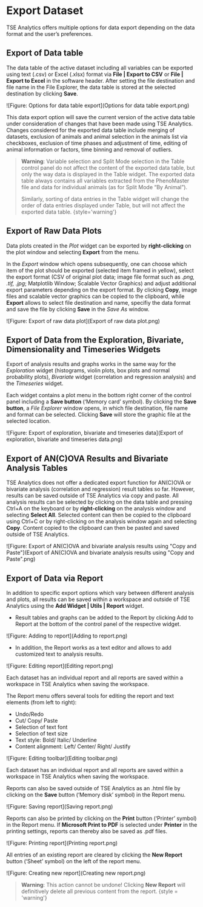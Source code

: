 # Export Dataset

TSE Analytics offers multiple options for data export depending on the data format and the user’s preferences.

## Export of Data table

The data table of the active dataset including all variables can be exported using text (.csv) or Excel (.xlsx) format via **File | Export to CSV** or **File | Export to Excel** in the software header.
After setting the file destination and file name in the File Explorer, the data table is stored at the selected destination by clicking **Save**. 

![Figure: Options for data table export](Options for data table export.png)

This data export option will save the current version of the active data table under consideration of changes that have been made using TSE Analytics. Changes considered for the exported data table include merging of datasets, exclusion of animals and animal selection in the animals list via checkboxes, exclusion of time phases and adjustment of time, editing of animal information or factors, time binning and removal of outliers.

> **Warning**: Variable selection and Split Mode selection in the Table control panel do not affect the content of the exported data table, but only the way data is displayed in the Table widget.
> The exported data table always contains all variables extracted from the PhenoMaster file and data for individual animals (as for Split Mode “By Animal”).
>
> Similarly, sorting of data entries in the Table widget will change the order of data entries displayed under Table, but will not affect the exported data table.
{style='warning'}

##  Export of Raw Data Plots

Data plots created in the _Plot_ widget can be exported by **right-clicking** on the plot window and selecting **Export** from the menu.

In the _Export_ window which opens subsequently, one can choose which item of the plot should be exported (selected item framed in yellow), select the export format (CSV of original plot data; image file format such as _.png, .tif, .jpg_; Matplotlib Window; Scalable Vector Graphics) and adjust additional export parameters depending on the export format. By clicking **Copy**, image files and scalable vector graphics can be copied to the clipboard, while **Export** allows to select file destination and name, specifiy the data format and save the file by clicking **Save** in the _Save As_ window.

![Figure: Export of raw data plot](Export of raw data plot.png)

## Export of Data from the Exploration, Bivariate, Dimensionality and Timeseries Widgets

Export of analysis results and graphs works in the same way for the _Exploration_ widget (histograms, violin plots, box plots and normal probability plots), _Bivariate_ widget (correlation and regression analysis) and the _Timeseries_ widget. 

Each widget contains a plot menu in the bottom right corner of the control panel including a **Save button** (‘Memory card’ symbol).
By clicking the **Save** **button**, a _File Explorer_ window opens, in which file destination, file name and format can be selected.
Clicking **Save** will store the graphic file at the selected location.

![Figure: Export of exploration, bivariate and timeseries data](Export of exploration, bivariate and timeseries data.png)

## Export of AN(C)OVA Results and Bivariate Analysis Tables

TSE Analytics does not offer a dedicated export function for AN(C)OVA or bivariate analysis (correlation and regression) result tables so far.
However, results can be saved outside of TSE Analytics via copy and paste.
All analysis results can be selected by clicking on the data table and pressing <shortcut>Ctrl+A</shortcut> on the keyboard or by **right-clicking** on the analysis window and selecting **Select All**.
Selected content can then be copied to the clipboard using <shortcut>Ctrl+C</shortcut> or by right-clicking on the analysis window again and selecting **Copy**.
Content copied to the clipboard can then be pasted and saved outside of TSE Analytics.

![Figure: Export of AN(C)OVA and bivariate analysis results using "Copy and Paste"](Export of AN(C)OVA and bivariate analysis results using "Copy and Paste".png)

## Export of Data via Report

In addition to specific export options which vary between different analysis and plots, all results can be saved within a workspace and outside of TSE Analytics using the **Add Widget | Utils | Report** widget. 

- Result tables and graphs can be added to the Report by clicking Add to Report at the bottom of the control panel of the respective widget. 

![Figure: Adding to report](Adding to report.png)

- In addition, the Report works as a text editor and allows to add customized text to analysis results. 

![Figure: Editing report](Editing report.png)

Each dataset has an individual report and all reports are saved within a workspace in TSE Analytics when saving the workspace. 

The Report menu offers several tools for editing the report and text elements (from left to right):

- Undo/Redo
- Cut/ Copy/ Paste
- Selection of text font
- Selection of text size
- Text style: Bold/ Italic/ Underline
- Content alignment: Left/ Center/ Right/ Justify

![Figure: Editing toolbar](Editing toolbar.png)

Each dataset has an individual report and all reports are saved within a workspace in TSE Analytics when saving the workspace.

Reports can also be saved outside of TSE Analytics as an .html file by clicking on the **Save** button (‘Memory disk’ symbol) in the Report menu.

![Figure: Saving report](Saving report.png)

Reports can also be printed by clicking on the **Print** button (‘Printer’ symbol) in the Report menu.
If **Microsoft Print to PDF** is selected under **Printer** in the printing settings, reports can thereby also be saved as .pdf files.

![Figure: Printing report](Printing report.png)

All entries of an existing report are cleared by clicking the **New Report** button (‘Sheet’ symbol) on the left of the report menu.

![Figure: Creating new report](Creating new report.png)

> **Warning**: This action cannot be undone! Clicking **New Report** will definitively delete all previous content from the report.
{style = 'warning'}
